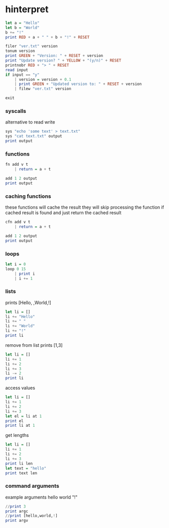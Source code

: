 # hinterpret
 
```haskell
let a = "Hello"
let b = "World"
b += "!"
print RED + a + " " + b + "!" + RESET

filer "ver.txt" version
tonum version
print GREEN + "Version: " + RESET + version 
print "Update version? " + YELLOW + "(y/n)" + RESET
printnobr RED + "> " + RESET
read input
if input == "y"
    | version = version + 0.1
    | print GREEN + "Updated version to: " + RESET + version
    | filew "ver.txt" version

exit
```

### syscalls
alternative to read write
```haskell
sys "echo 'some text' > text.txt"
sys "cat text.txt" output
print output
```

### functions
```haskell
fn add v t 
    | return = a + t

add 1 2 output
print output
```

### caching functions
these functions will cache the result
they will skip processing the function if cached result is found and just return the cached result
```haskell
cfn add v t 
    | return = a + t

add 1 2 output
print output
```

### loops
```haskell
let i = 0
loop 0 15
    | print i
    | i += 1
```

### lists
prints [Hello, ,World,!]
```haskell
let li = []
li += "Hello"
li += " "
li += "World"
li += "!"
print li
```
remove from list
prints [1,3]
```haskell
let li = []
li += 1
li += 2
li += 3
li -= 2
print li
```

access values
```haskell
let li = []
li += 1
li += 2
li += 3
let el = li at 1
print el
print li at 1
```

get lengths
```haskell
let li = []
li += 1
li += 2
li += 3
print li len
let text = "hello"
print text len
```

### command arguments
example arguments hello world "!"
```haskell
//print 3
print argc
//print [hello,world,!]
print argv
```